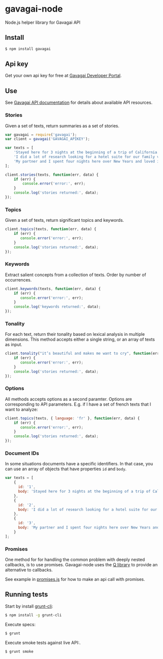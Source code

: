 # gavagai-node

Node.js helper library for Gavagai API

## Install

```bash
$ npm install gavagai
```

## Api key

Get your own api key for free at [Gavagai Developer Portal](https://developer.gavagai.se).

## Use

See [Gavagai API documentation](https://developer.gavagai.se/docs) for details about available API resources.

### Stories
Given a set of texts, return summaries as a set of stories.

```javascript
var gavagai = require('gavagai');
var client = gavagai('GAVAGAI_APIKEY');

var texts = [
    'Stayed here for 3 nights at the beginning of a trip of California. Could not say enough good things about the hotel Monaco. Amazing staff, amazing rooms and the location is brilliant! First stay at a Kimpton hotel, but definitely not the last!!!',
    'I did a lot of research looking for a hotel suite for our family vacation in San Francisco. The Hotel Monaco was a perfect choice. What friendly and delightful staff. I will miss the Grand Cafe, but I will make sure to come back to see their new offerings.',
    'My partner and I spent four nights here over New Years and loved it. Super staff; lovely, quiet room; excellent location within easy walking to much of Downtown and an overall experience that was perfect.'
];

client.stories(texts, function(err, data) {
    if (err) {
        console.error('error:', err);
    }
    console.log('stories returned:', data);
});
```


### Topics
Given a set of texts, return significant topics and keywords.

```javascript
client.topics(texts, function(err, data) {
    if (err) {
       console.error('error:', err);
    }
    console.log('stories returned:', data);
});
```

### Keywords
Extract salient concepts from a collection of texts. Order by number of occurrences.

```javascript
client.keywords(texts, function(err, data) {
    if (err) {
       console.error('error:', err);
    }
    console.log('keywords returned:', data);
});
```

### Tonality
For each text, return their tonality based on lexical analysis in multiple dimensions.
This method accepts either a single string, or an array of texts as input.

```javascript
client.tonality("it’s beautiful and makes me want to cry", function(err, data) {
    if (err) {
       console.error('error:', err);
    }
    console.log('stories returned:', data);
});
```

### Options
All methods accepts options as a second paramter. Options are corresponding to API parameters.
E.g. if I have a set of french texts that I want to analyze:

```javascript
client.topics(texts, { language: 'fr' }, function(err, data) {
    if (err) {
       console.error('error:', err);
    }
    console.log('stories returned:', data);
});
```

### Document IDs
In some situations documents have a specific identifiers. In that case, you can use an array of
objects that have properties `id` and `body`.

```javascript
var texts = [
    {
      id: '1',
      body: 'Stayed here for 3 nights at the beginning of a trip of California. Could not say enough good things about the hotel Monaco. Amazing staff, amazing rooms and the location is brilliant! First stay at a Kimpton hotel, but definitely not the last!!!',
    },
    {
      id: '2',
      body: 'I did a lot of research looking for a hotel suite for our family vacation in San Francisco. The Hotel Monaco was a perfect choice. What friendly and delightful staff. I will miss the Grand Cafe, but I will make sure to come back to see their new offerings.',
    },
    {
      id: '3',
      body: 'My partner and I spent four nights here over New Years and loved it. Super staff; lovely, quiet room; excellent location within easy walking to much of Downtown and an overall experience that was perfect.'
    }
];
```

### Promises
One method for for handling the common problem with deeply nested callbacks, is to use promises.
Gavagai-node uses the [Q library](https://github.com/kriskowal/q) to provide an alternative to callbacks.

See example in [promises.js](examples/promises.js) for how to make an api call with promises.

## Running tests
Start by install [grunt-cli](https://www.npmjs.com/package/grunt-cli):

```bash
$ npm install -g grunt-cli
```

Execute specs:

```bash
$ grunt
```

Execute smoke tests against live API:.

```bash
$ grunt smoke
```






